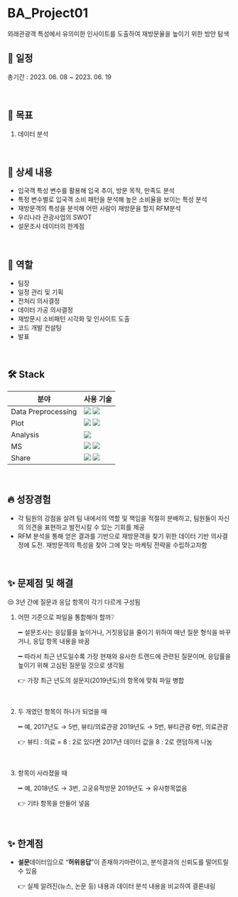# BA_Project01
외래관광객 특성에서 유의미한 인사이트를 도출하여 재방문율을 높이기 위한 방안 탐색

## 📅 일정
총기간 : 2023. 06. 08 ~ 2023. 06. 19

<br>

## 📌 목표

1. 데이터 분석

<br>

## 📖 상세 내용

- 입국객 특성 변수를 활용해 입국 추이, 방문 목적, 만족도 분석
- 특정 변수별로 입국객 소비 패턴을 분석해 높은 소비율을 보이는 특성 분석
- 재방문객의 특성을 분석해 어떤 사람이 재방문을 할지 RFM분석
- 우리나라 관광사업의 SWOT
- 설문조사 데이터의 한계점

<br>

## 🐰 역할

- 팀장
- 일정 관리 및 기획
- 전처리 의사결정
- 데이터 가공 의사결정
- 재방문시 소비패턴 시각화 및 인사이트 도출
- 코드 개발 컨설팅
- 발표

<br>

## 🛠️ Stack
|분야|사용 기술|
|------|---|
|Data Preprocessing|<img src="https://img.shields.io/badge/numpy-색상?style=for-the-badge&logoColor=white"> <img src="https://img.shields.io/badge/pnadas-색상?style=for-the-badge&logoColor=white">|
|Plot|<img src="https://img.shields.io/badge/matplotlib-색상?style=for-the-badge&logoColor=white"> <img src="https://img.shields.io/badge/seaborn-색상?style=for-the-badge&logoColor=white">|
|Analysis|<img src="https://img.shields.io/badge/RFM-색상?style=for-the-badge&logoColor=white">|
|MS|<img src="https://img.shields.io/badge/Excel-색상?style=for-the-badge&logoColor=white"> <img src="https://img.shields.io/badge/PPT-색상?style=for-the-badge&logoColor=white">|
|Share|<img src="https://img.shields.io/badge/Google Drive-색상?style=for-the-badge&logoColor=white"> <img src="https://img.shields.io/badge/Notion-색상?style=for-the-badge&logoColor=white">|

<br>

## 🔥 성장경험
- 각 팀원의 강점을 살려 팀 내에서의 역할 및 책임을 적절히 분배하고, 팀원들이 자신의 의견을 표현하고 발전시킬 수 있는 기회를 제공
- RFM 분석을 통해 얻은 결과를 기반으로 재방문객을 찾기 위한 데이터 기반 의사결정에 도전. 재방문객의 특성을 찾아 그에 맞는 마케팅 전략을 수립하고자함

<br>

## ✨ 문제점 및 해결

😒 3년 간에 질문과 응답 항목이 각기 다르게 구성됨

1. 어떤 기준으로 파일을 통합해야 할까❔
    
    ➖ 설문조사는 응답률을 높이거나, 거짓응답을 줄이기 위하여 매년 질문 형식을 바꾸거나, 응답 항목 내용을 바꿈
    
    ➖ 따라서 최근 년도일수록 가장 현재와 유사한 트렌드에 관련된 질문이며, 응답률을 높이기 위해 고심된 질문일 것으로 생각됨
    
    👉 가장 최근 년도의 설문지(2019년도)의 항목에 맞춰 파일 병합

   <br>
    
2. 두 개였던 항목이 하나가 되었을 때
    
    ➖ 예, 2017년도 → 5번, 뷰티/의료관광
               2019년도 → 5번, 뷰티관광   6번, 의료관광
    
    👉 뷰티 : 의료 = 8 : 2로 있다면 2017년 데이터 값을 8 : 2로 랜덤하게 나눔
    

   <br>
    
3. 항목이 사라졌을 때
    
    ➖ 예, 2018년도 → 3번, 고궁유적방문
               2019년도 → 유사항목없음
    
    👉 기타 항목을 만들어 넣음
    
<br>

## ✨ 한계점

- **설문**데이터임으로 “**허위응답**”이 존재하기마련이고, 분석결과의 신뢰도를 떨어트릴 수 있음
    
    👉 실제 알려진(뉴스, 논문 등) 내용과 데이터 분석 내용을 비교하여 결론내림

